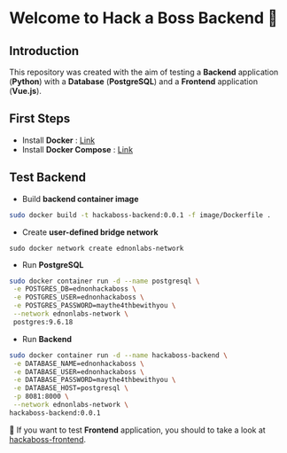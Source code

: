# Welcome to Hack a Boss Backend :whale2:

## Introduction

This repository was created with the aim of testing a **Backend** application (**Python**) with a **Database** (**PostgreSQL**) and a **Frontend** application (**Vue.js**).

## First Steps

* Install **Docker** : [Link](https://docs.docker.com/get-docker/)
* Install **Docker Compose** : [Link](https://docs.docker.com/compose/install/)

## Test Backend

- Build **backend container image**

```bash
sudo docker build -t hackaboss-backend:0.0.1 -f image/Dockerfile .
```

* Create **user-defined bridge network**

```
sudo docker network create ednonlabs-network
```

* Run **PostgreSQL**

```bash
sudo docker container run -d --name postgresql \
 -e POSTGRES_DB=ednonhackaboss \
 -e POSTGRES_USER=ednonhackaboss \
 -e POSTGRES_PASSWORD=maythe4thbewithyou \
 --network ednonlabs-network \
 postgres:9.6.18 
```

* Run **Backend**

```bash
sudo docker container run -d --name hackaboss-backend \
 -e DATABASE_NAME=ednonhackaboss \
 -e DATABASE_USER=ednonhackaboss \
 -e DATABASE_PASSWORD=maythe4thbewithyou \
 -e DATABASE_HOST=postgresql \
 -p 8081:8000 \
 --network ednonlabs-network \
hackaboss-backend:0.0.1
```

:eyes: If you want to test **Frontend** application, you should to take a look at [hackaboss-frontend](https://github.com/masual/hackaboss-frontend).

